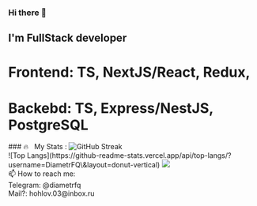 ### Hi there 👋
## I'm FullStack developer
# Frontend: TS, NextJS/React, Redux, 
# Backebd: TS, Express/NestJS, PostgreSQL
<!--
Here are some ideas to get you started:

- 🔭 I’m currently working on ...
- 🌱 I’m currently learning ...
- 👯 I’m looking to collaborate on ...
- 🤔 I’m looking for help with ...
- 💬 Ask me about ...
- 📫 How to reach me: ...
- 😄 Pronouns: ...
- ⚡ Fun fact: ...
-->
<div class="stat">
### 🔥 &nbsp; My Stats :
<img src="https://streak-stats.demolab.com?user=DiametrFQ&theme=github-dark-blue&border_radius=6&card_width=300&type=png" alt="GitHub Streak"/><br>
![Top Langs](https://github-readme-stats.vercel.app/api/top-langs/?username=DiametrFQ\&layout=donut-vertical)
<img src="https://github-readme-stats.vercel.app/api/top-langs/?username=DiametrFQ&layout=donut-vertical"/><br>
</div>
📫 How to reach me:<br>
Telegram: @diametrfq<br>
Mail?: hohlov.03@inbox.ru
